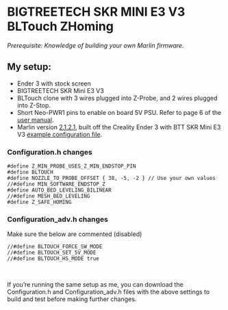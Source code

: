 # BIGTREETECH SKR MINI E3 V3 BLTouch ZHoming
_Prerequisite: Knowledge of building your own Marlin firmware._

## My setup:
-	Ender 3 with stock screen
-	BIGTREETECH SKR Mini E3 V3
-	BLTouch clone with 3 wires plugged into Z-Probe, and 2 wires plugged into Z-Stop.
-	Short Neo-PWR1 pins to enable on board 5V PSU. Refer to page 6 of the [user manual](https://github.com/bigtreetech/BIGTREETECH-SKR-mini-E3/blob/master/hardware/BTT%20SKR%20MINI%20E3%20V3.0/Hardware/BTT%20SKR%20MINI%20E3%20V3.0%20user%20manual.pdf).
-	Marlin version [2.1.2.1](https://github.com/MarlinFirmware/Marlin/releases/tag/2.1.2.1), built off the Creality Ender 3 with BTT SKR Mini E3 V3 [example configuration file]().
  
### Configuration.h changes
```
#define Z_MIN_PROBE_USES_Z_MIN_ENDSTOP_PIN
#define BLTOUCH
#define NOZZLE_TO_PROBE_OFFSET { 38, -5, -2 } // Use your own values
//#define MIN_SOFTWARE_ENDSTOP_Z 
#define AUTO_BED_LEVELING_BILINEAR
//#define MESH_BED_LEVELING
#define Z_SAFE_HOMING
```

### Configuration_adv.h changes
Make sure the below are commented (disabled)
```
//#define BLTOUCH_FORCE_SW_MODE
//#define BLTOUCH_SET_5V_MODE
//#define BLTOUCH_HS_MODE true
```
</br>

If you’re running the same setup as me, you can download the Configuration.h and Configuration_adv.h files with the above settings to build and test before making further changes.  
